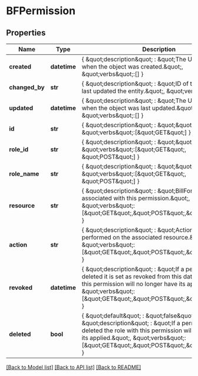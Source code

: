 # BFPermission

## Properties
Name | Type | Description | Notes
------------ | ------------- | ------------- | -------------
**created** | **datetime** | { \&quot;description\&quot; : \&quot;The UTC DateTime when the object was created.\&quot;, \&quot;verbs\&quot;:[] } | [optional] 
**changed_by** | **str** | { \&quot;description\&quot; : \&quot;ID of the user who last updated the entity.\&quot;, \&quot;verbs\&quot;:[] } | [optional] 
**updated** | **datetime** | { \&quot;description\&quot; : \&quot;The UTC DateTime when the object was last updated.\&quot;, \&quot;verbs\&quot;:[] } | [optional] 
**id** | **str** | { \&quot;description\&quot; : \&quot;\&quot;, \&quot;verbs\&quot;:[\&quot;GET\&quot;] } | [optional] 
**role_id** | **str** | { \&quot;description\&quot; : \&quot;\&quot;, \&quot;verbs\&quot;:[\&quot;GET\&quot;, \&quot;POST\&quot;] } | [optional] 
**role_name** | **str** | { \&quot;description\&quot; : \&quot;\&quot;, \&quot;verbs\&quot;:[\&quot;GET\&quot;, \&quot;POST\&quot;] } | [optional] 
**resource** | **str** | { \&quot;description\&quot; : \&quot;BillForward resource associated with this permission.\&quot;, \&quot;verbs\&quot;:[\&quot;GET\&quot;,\&quot;POST\&quot;,\&quot;PUT\&quot;] } | [optional] 
**action** | **str** | { \&quot;description\&quot; : \&quot;Action they may be performed on the associated resource.\&quot;, \&quot;verbs\&quot;:[\&quot;GET\&quot;,\&quot;POST\&quot;,\&quot;PUT\&quot;] } | [optional] 
**revoked** | **datetime** | { \&quot;description\&quot; : \&quot;If a permission is deleted it is set as revoked from this date. The role with this permission will no longer have its applied.\&quot;, \&quot;verbs\&quot;:[\&quot;GET\&quot;,\&quot;POST\&quot;,\&quot;PUT\&quot;] } | [optional] 
**deleted** | **bool** | { \&quot;default\&quot; : \&quot;false\&quot;, \&quot;description\&quot; : \&quot;If a permission is deleted the role with this permission will no longer have its applied.\&quot;, \&quot;verbs\&quot;:[\&quot;GET\&quot;,\&quot;POST\&quot;,\&quot;PUT\&quot;] } | [optional] [default to False]

[[Back to Model list]](../README.md#documentation-for-models) [[Back to API list]](../README.md#documentation-for-api-endpoints) [[Back to README]](../README.md)


